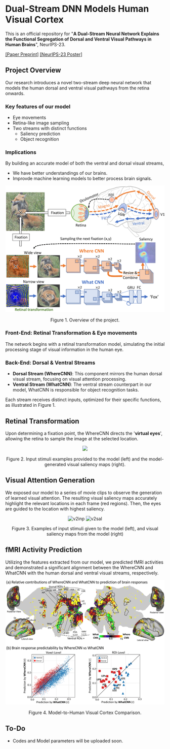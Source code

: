 # Dual-Stream DNN Models Human Visual Cortex

This is an official repository for "**A Dual-Stream Neural Network Explains the Functional Segregation of Dorsal and Ventral Visual Pathways in Human Brains**", NeurIPS-23. 

[[Paper Preprint]](https://drive.google.com/file/d/1PfFPg3AwdL7IIUCSwuYoXW8L7UELxwN5/view?usp=drive_link) 
[[NeurIPS-23 Poster]](https://neurips.cc/virtual/2023/poster/72233)


## Project Overview
Our research introduces a novel two-stream deep neural network that models the human dorsal and ventral visual pathways from the retina onwards.

### Key features of our model
- Eye movements
- Retina-like image sampling
- Two streams with distinct functions
    - Saliency prediction
    - Object recognition

### Implications
By building an accurate model of both the ventral and dorsal visual streams, 
- We have better understandings of our brains.
- Improvde machine learning models to better process brain signals. 

<p align="center">
    <img src="figures/overview3-1.png" width= "600">
</p>
<p align="center">
Figure 1. Overview of the project. 
</p>


### Front-End: Retinal Transformation & Eye movements
The network begins with a retinal transformation model, simulating the initial processing stage of visual information in the human eye.

### Back-End: Dorsal & Ventral Streams
- **Dorsal Stream (WhereCNN)**: This component mirrors the human dorsal visual stream, focusing on visual attention processing.
- **Ventral Stream (WhatCNN)**: The ventral stream counterpart in our model, WhatCNN is responsible for object recognition tasks.

Each stream receives distinct inputs, optimized for their specific functions, as illustrated in Figure 1.



## Retinal Transformation
Upon determining a fixation point, the WhereCNN directs the '**virtual eyes**', allowing the retina to sample the image at the selected location.

<p align="center">
    <img src="https://github.com/minkyu-choi04/rs-rnn/raw/main/figures/forward_big.gif" width= "500">
</p>
<p align="center">
Figure 2. Input stimuli examples provided to the model (left) and the model-generated visual saliency maps (right).
</p>



## Visual Attention Generation
We exposed our model to a series of movie clips to observe the generation of learned visual attention. The resulting visual saliency maps accurately highlight the relevant locations in each frame (red regions). Then, the eyes are guided to the location with highest saliency. 

<p align="center">
  <img src="figures/v2inp.gif" alt="v2inp" width="300"/> 
  <img src="figures/v2sal.gif" alt="v2sal" width="300"/>
</p>
<p align="center">
Figure 3. Examples of input stimuli given to the model (left), and visual saliency maps from the model (right)
</p>



## fMRI Activity Prediction
Utilizing the features extracted from our model, we predicted fMRI activities and demonstrated a significant alignment between the WhereCNN and WhatCNN with the human dorsal and ventral visual streams, respectively.

<p align="center">
    <img src="figures/figure3_camReady-1.png" width= "600">
</p>
<p align="center">
Figure 4. Model-to-Human Visual Cortex Comparison.
</p>


## To-Do
- Codes and Model parameters will be uploaded soon.


